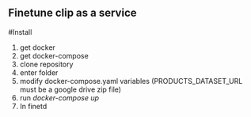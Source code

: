 ## Finetune clip as a service

#Install
1. get docker
2. get docker-compose 
3. clone repository
4. enter folder
5. modify docker-compose.yaml variables (PRODUCTS_DATASET_URL must be a google drive zip file)
6. run *docker-compose up*
7. In finetd